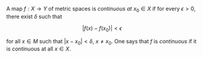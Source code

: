 A map $f: X \to Y$ of metric spaces is *continuous at* $x_0 \in X$ if for every $\epsilon > 0$, there exist $\delta$ such that 

$$
| f(x) - f(x_0) | < \epsilon
$$

for all $x \in M$ such that $|x - x_0| < \delta$, $x \neq x_0$. One says that $f$ is *continuous* if it is continuous at all $x \in X$.
